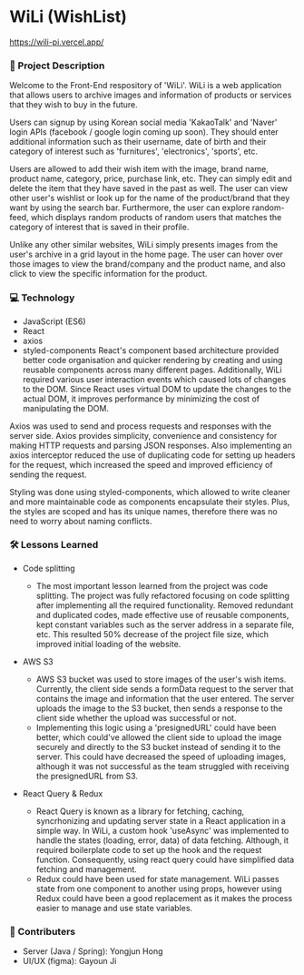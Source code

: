 # WiLi (WishList)

https://wili-pi.vercel.app/

### 📄 Project Description
Welcome to the Front-End respository of 'WiLi'. WiLi is a web application that allows users to archive images and information of products or services that they wish to buy in the future.

Users can signup by using Korean social media 'KakaoTalk' and 'Naver' login APIs (facebook / google login coming up soon). They should enter additional information such as their username, date of birth and their category of interest such as 'furnitures', 'electronics', 'sports', etc.

Users are allowed to add their wish item with the image, brand name, product name, category, price, purchase link, etc. They can simply edit and delete the item that they have saved in the past as well. The user can view other user's wishlist or look up for the name of the product/brand that they want by using the search bar. Furthermore, the user can explore random-feed, which displays random products of random users that matches the category of interest that is saved in their profile.

Unlike any other similar websites, WiLi simply presents images from the user's archive in a grid layout in the home page. The user can hover over those images to view the brand/company and the product name, and also click to view the specific information for the product.

### 💻 Technology
- JavaScript (ES6)
- React
- axios
- styled-components
React's component based architecture provided better code organisation and quicker rendering by creating and using reusable components across many different pages. Additionally, WiLi required various user interaction events which caused lots of changes to the DOM. Since React uses virtual DOM to update the changes to the actual DOM, it improves performance by minimizing the cost of manipulating the DOM.

Axios was used to send and process requests and responses with the server side. Axios provides simplicity, convenience and consistency for making HTTP requests and parsing JSON responses. Also implementing an axios interceptor reduced the use of duplicating code for setting up headers for the request, which increased the speed and improved efficiency of sending the request.

Styling was done using styled-components, which allowed to write cleaner and more maintainable code as components encapsulate their styles. Plus, the styles are scoped and has its unique names, therefore there was no need to worry about naming conflicts.

### 🛠️ Lessons Learned

- Code splitting
    - The most important lesson learned from the project was code splitting. The project was fully refactored focusing on code splitting after implementing all the required functionality. Removed redundant and duplicated codes, made effective use of reusable components, kept constant variables such as the server address in a separate file, etc. This resulted 50% decrease of the project file size, which improved initial loading of the website.

- AWS S3
    - AWS S3 bucket was used to store images of the user's wish items. Currently, the client side sends a formData request to the server that contains the image and information that the user entered. The server uploads the image to the S3 bucket, then sends a response to the client side whether the upload was successful or not.
    - Implementing this logic using a 'presignedURL' could have been better, which could've allowed the client side to upload the image securely and directly to the S3 bucket instead of sending it to the server. This could have decreased the speed of uploading images, although it was not successful as the team struggled with receiving the presignedURL from S3.


- React Query & Redux
    - React Query is known as a library for fetching, caching, syncrhonizing and updating server state in a React application in a simple way. In WiLi, a custom hook 'useAsync' was implemented to handle the states (loading, error, data) of data fetching. Although, it required boilerplate code to set up the hook and the request function. Consequently, using react query could have simplified data fetching and management.
    - Redux could have been used for state management. WiLi passes state from one component to another using props, however using Redux could have been a good replacement as it makes the process easier to manage and use state variables.

### 👏 Contributers
- Server (Java / Spring): Yongjun Hong
- UI/UX (figma): Gayoun Ji
